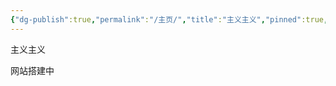 ```yaml
---
{"dg-publish":true,"permalink":"/主页/","title":"主义主义","pinned":true,"tags":["gardenEntry"],"created":"2025-09-19T20:44:55.902+08:00","updated":"2025-09-19T21:37:30.376+08:00"}
---
```



主义主义


网站搭建中

